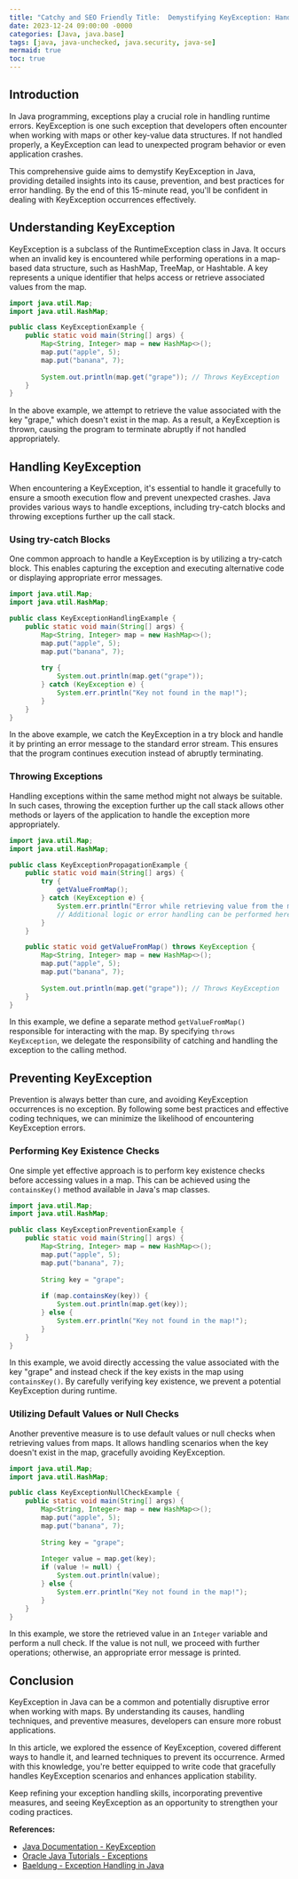 ```yaml
---
title: "Catchy and SEO Friendly Title:  Demystifying KeyException: Handling and Preventing Key Errors in Java"
date: 2023-12-24 09:00:00 -0000
categories: [Java, java.base]
tags: [java, java-unchecked, java.security, java-se]
mermaid: true
toc: true
---
```



## Introduction

In Java programming, exceptions play a crucial role in handling runtime errors. KeyException is one such exception that developers often encounter when working with maps or other key-value data structures. If not handled properly, a KeyException can lead to unexpected program behavior or even application crashes.

This comprehensive guide aims to demystify KeyException in Java, providing detailed insights into its cause, prevention, and best practices for error handling. By the end of this 15-minute read, you'll be confident in dealing with KeyException occurrences effectively.

## Understanding KeyException

KeyException is a subclass of the RuntimeException class in Java. It occurs when an invalid key is encountered while performing operations in a map-based data structure, such as HashMap, TreeMap, or Hashtable. A key represents a unique identifier that helps access or retrieve associated values from the map.

```java
import java.util.Map;
import java.util.HashMap;

public class KeyExceptionExample {
    public static void main(String[] args) {
        Map<String, Integer> map = new HashMap<>();
        map.put("apple", 5);
        map.put("banana", 7);
        
        System.out.println(map.get("grape")); // Throws KeyException
    }
}
```

In the above example, we attempt to retrieve the value associated with the key "grape," which doesn't exist in the map. As a result, a KeyException is thrown, causing the program to terminate abruptly if not handled appropriately.

## Handling KeyException

When encountering a KeyException, it's essential to handle it gracefully to ensure a smooth execution flow and prevent unexpected crashes. Java provides various ways to handle exceptions, including try-catch blocks and throwing exceptions further up the call stack.

### Using try-catch Blocks

One common approach to handle a KeyException is by utilizing a try-catch block. This enables capturing the exception and executing alternative code or displaying appropriate error messages.

```java
import java.util.Map;
import java.util.HashMap;

public class KeyExceptionHandlingExample {
    public static void main(String[] args) {
        Map<String, Integer> map = new HashMap<>();
        map.put("apple", 5);
        map.put("banana", 7);
        
        try {
            System.out.println(map.get("grape"));
        } catch (KeyException e) {
            System.err.println("Key not found in the map!");
        }
    }
}
```

In the above example, we catch the KeyException in a try block and handle it by printing an error message to the standard error stream. This ensures that the program continues execution instead of abruptly terminating.

### Throwing Exceptions

Handling exceptions within the same method might not always be suitable. In such cases, throwing the exception further up the call stack allows other methods or layers of the application to handle the exception more appropriately.

```java
import java.util.Map;
import java.util.HashMap;

public class KeyExceptionPropagationExample {
    public static void main(String[] args) {
        try {
            getValueFromMap();
        } catch (KeyException e) {
            System.err.println("Error while retrieving value from the map!");
            // Additional logic or error handling can be performed here
        }
    }

    public static void getValueFromMap() throws KeyException {
        Map<String, Integer> map = new HashMap<>();
        map.put("apple", 5);
        map.put("banana", 7);
        
        System.out.println(map.get("grape")); // Throws KeyException
    }
}
```

In this example, we define a separate method `getValueFromMap()` responsible for interacting with the map. By specifying `throws KeyException`, we delegate the responsibility of catching and handling the exception to the calling method.

## Preventing KeyException

Prevention is always better than cure, and avoiding KeyException occurrences is no exception. By following some best practices and effective coding techniques, we can minimize the likelihood of encountering KeyException errors.

### Performing Key Existence Checks

One simple yet effective approach is to perform key existence checks before accessing values in a map. This can be achieved using the `containsKey()` method available in Java's map classes.

```java
import java.util.Map;
import java.util.HashMap;

public class KeyExceptionPreventionExample {
    public static void main(String[] args) {
        Map<String, Integer> map = new HashMap<>();
        map.put("apple", 5);
        map.put("banana", 7);
        
        String key = "grape";
        
        if (map.containsKey(key)) {
            System.out.println(map.get(key));
        } else {
            System.err.println("Key not found in the map!");
        }
    }
}
```

In this example, we avoid directly accessing the value associated with the key "grape" and instead check if the key exists in the map using `containsKey()`. By carefully verifying key existence, we prevent a potential KeyException during runtime.

### Utilizing Default Values or Null Checks

Another preventive measure is to use default values or null checks when retrieving values from maps. It allows handling scenarios when the key doesn't exist in the map, gracefully avoiding KeyException.

```java
import java.util.Map;
import java.util.HashMap;

public class KeyExceptionNullCheckExample {
    public static void main(String[] args) {
        Map<String, Integer> map = new HashMap<>();
        map.put("apple", 5);
        map.put("banana", 7);
        
        String key = "grape";
        
        Integer value = map.get(key);
        if (value != null) {
            System.out.println(value);
        } else {
            System.err.println("Key not found in the map!");
        }
    }
}
```

In this example, we store the retrieved value in an `Integer` variable and perform a null check. If the value is not null, we proceed with further operations; otherwise, an appropriate error message is printed.

## Conclusion

KeyException in Java can be a common and potentially disruptive error when working with maps. By understanding its causes, handling techniques, and preventive measures, developers can ensure more robust applications.

In this article, we explored the essence of KeyException, covered different ways to handle it, and learned techniques to prevent its occurrence. Armed with this knowledge, you're better equipped to write code that gracefully handles KeyException scenarios and enhances application stability.

Keep refining your exception handling skills, incorporating preventive measures, and seeing KeyException as an opportunity to strengthen your coding practices.

**References:**

- [Java Documentation - KeyException](https://docs.oracle.com/javase/10/docs/api/java/util/KeyException.html)
- [Oracle Java Tutorials - Exceptions](https://docs.oracle.com/javase/tutorial/essential/exceptions/index.html)
- [Baeldung - Exception Handling in Java](https://www.baeldung.com/java-exceptions)